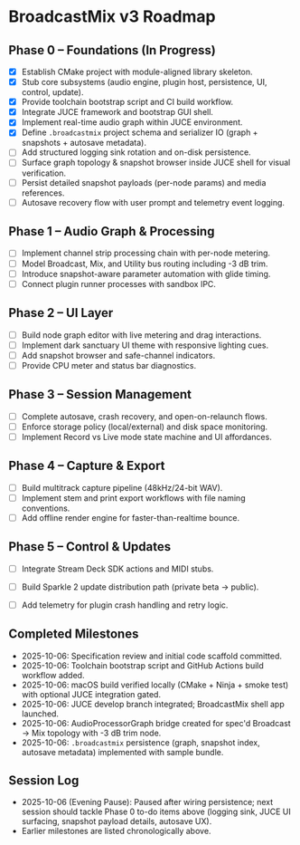 # BroadcastMix v3 Roadmap

## Phase 0 – Foundations (In Progress)
- [x] Establish CMake project with module-aligned library skeleton.
- [x] Stub core subsystems (audio engine, plugin host, persistence, UI, control, update).
- [x] Provide toolchain bootstrap script and CI build workflow.
- [x] Integrate JUCE framework and bootstrap GUI shell.
- [x] Implement real-time audio graph within JUCE environment.
- [x] Define `.broadcastmix` project schema and serializer IO (graph + snapshots + autosave metadata).
- [ ] Add structured logging sink rotation and on-disk persistence.
- [ ] Surface graph topology & snapshot browser inside JUCE shell for visual verification.
- [ ] Persist detailed snapshot payloads (per-node params) and media references.
- [ ] Autosave recovery flow with user prompt and telemetry event logging.

## Phase 1 – Audio Graph & Processing
- [ ] Implement channel strip processing chain with per-node metering.
- [ ] Model Broadcast, Mix, and Utility bus routing including -3 dB trim.
- [ ] Introduce snapshot-aware parameter automation with glide timing.
- [ ] Connect plugin runner processes with sandbox IPC.

## Phase 2 – UI Layer
- [ ] Build node graph editor with live metering and drag interactions.
- [ ] Implement dark sanctuary UI theme with responsive lighting cues.
- [ ] Add snapshot browser and safe-channel indicators.
- [ ] Provide CPU meter and status bar diagnostics.

## Phase 3 – Session Management
- [ ] Complete autosave, crash recovery, and open-on-relaunch flows.
- [ ] Enforce storage policy (local/external) and disk space monitoring.
- [ ] Implement Record vs Live mode state machine and UI affordances.

## Phase 4 – Capture & Export
- [ ] Build multitrack capture pipeline (48kHz/24-bit WAV).
- [ ] Implement stem and print export workflows with file naming conventions.
- [ ] Add offline render engine for faster-than-realtime bounce.

## Phase 5 – Control & Updates
- [ ] Integrate Stream Deck SDK actions and MIDI stubs.
- [ ] Build Sparkle 2 update distribution path (private beta → public).
- [ ] Add telemetry for plugin crash handling and retry logic.


## Completed Milestones
- 2025-10-06: Specification review and initial code scaffold committed.
- 2025-10-06: Toolchain bootstrap script and GitHub Actions build workflow added.
- 2025-10-06: macOS build verified locally (CMake + Ninja + smoke test) with optional JUCE integration gated.
- 2025-10-06: JUCE develop branch integrated; BroadcastMix shell app launched.
- 2025-10-06: AudioProcessorGraph bridge created for spec'd Broadcast → Mix topology with -3 dB trim node.
- 2025-10-06: `.broadcastmix` persistence (graph, snapshot index, autosave metadata) implemented with sample bundle.

## Session Log
- 2025-10-06 (Evening Pause): Paused after wiring persistence; next session should tackle Phase 0 to-do items above (logging sink, JUCE UI surfacing, snapshot payload details, autosave UX).
- Earlier milestones are listed chronologically above.
